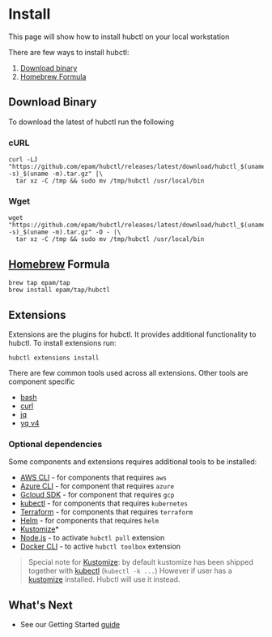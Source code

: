 # Install

This page will show how to install hubctl on your local workstation

There are few ways to install hubctl:

1. [Download binary](#download-binary)
2. [Homebrew Formula](#homebrew-formula)

## Download Binary

To download the latest of hubctl run the following

### cURL

```shell
curl -LJ "https://github.com/epam/hubctl/releases/latest/download/hubctl_$(uname -s)_$(uname -m).tar.gz" |\
  tar xz -C /tmp && sudo mv /tmp/hubctl /usr/local/bin
```

### Wget

```shell
wget "https://github.com/epam/hubctl/releases/latest/download/hubctl_$(uname -s)_$(uname -m).tar.gz" -O - |\
  tar xz -C /tmp && sudo mv /tmp/hubctl /usr/local/bin
```

## [Homebrew](https://brew.sh/) Formula

```shell
brew tap epam/tap
brew install epam/tap/hubctl
```

## Extensions

Extensions are the plugins for hubctl. It provides additional functionality to hubctl. To install extensions run:

```shell
hubctl extensions install
```

There are few common tools used across all extensions. Other tools are component specific

* [bash]
* [curl]
* [jq]
* [yq v4]

### Optional dependencies

Some components and extensions requires additional tools to be installed:

* [AWS CLI] - for components that requires `aws`
* [Azure CLI] - for component that requires `azure`
* [Gcloud SDK] - for component that requires `gcp`
* [kubectl] - for components that requires `kubernetes`
* [Terraform] - for components that requires `terraform`
* [Helm] - for components that requires `helm`
* [Kustomize]*
* [Node.js] - to activate `hubctl pull` extension
* [Docker CLI] - to active `hubctl toolbox` extension

> Special note for [Kustomize]: by default kustomize has been shipped together with [kubectl] (`kubectl -k ...`) However if user has a [kustomize] installed. Hubctl will use it instead.

## What's Next

* See our Getting Started [guide](../tutorials/)

[AWS CLI]: https://aws.amazon.com/cli/
[Azure CLI]: https://docs.microsoft.com/en-us/cli/azure/
[Gcloud SDK]: https://cloud.google.com/sdk/docs/install
[kubectl]: https://kubernetes.io/docs/reference/kubectl/overview/
[jq]: https://stedolan.github.io/jq/
[yq v4]: https://github.com/mikefarah/yq
[Node.js]: https://nodejs.org
[bash]: https://www.gnu.org/software/bash
[curl]: https://curl.se
[Terraform]: http://terraform.io
[Helm]: https://helm.sh
[Kustomize]: https://kustomize.io
[Docker CLI]: https://www.docker.com/
